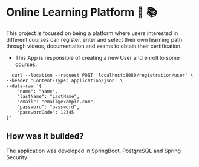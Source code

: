 # Online Learning Platform :book: :books:

This project is focused on being a platform where users interested in different courses can register, 
enter and select their own learning path through videos, documentation and exams to obtain their certification.

- This App is responsible of creating a new User and enroll to some courses.

```http
  curl --location --request POST 'localhost:8080/registration/user' \
--header 'Content-Type: application/json' \
--data-raw '{
    "name": "Name",
    "lastName": "LastName",
    "email": "email@example.com",
    "password": "password",
    "passwordCode": 12345
}'
```

## How was it builded?
The application was developed in SpringBoot, PostgreSQL and Spring Security



